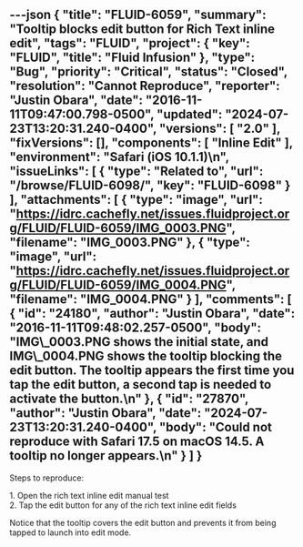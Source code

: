 ---json
{
  "title": "FLUID-6059",
  "summary": "Tooltip blocks edit button for Rich Text inline edit",
  "tags": "FLUID",
  "project": {
    "key": "FLUID",
    "title": "Fluid Infusion"
  },
  "type": "Bug",
  "priority": "Critical",
  "status": "Closed",
  "resolution": "Cannot Reproduce",
  "reporter": "Justin Obara",
  "date": "2016-11-11T09:47:00.798-0500",
  "updated": "2024-07-23T13:20:31.240-0400",
  "versions": [
    "2.0"
  ],
  "fixVersions": [],
  "components": [
    "Inline Edit"
  ],
  "environment": "Safari (iOS 10.1.1)\n",
  "issueLinks": [
    {
      "type": "Related to",
      "url": "/browse/FLUID-6098/",
      "key": "FLUID-6098"
    }
  ],
  "attachments": [
    {
      "type": "image",
      "url": "https://idrc.cachefly.net/issues.fluidproject.org/FLUID/FLUID-6059/IMG_0003.PNG",
      "filename": "IMG_0003.PNG"
    },
    {
      "type": "image",
      "url": "https://idrc.cachefly.net/issues.fluidproject.org/FLUID/FLUID-6059/IMG_0004.PNG",
      "filename": "IMG_0004.PNG"
    }
  ],
  "comments": [
    {
      "id": "24180",
      "author": "Justin Obara",
      "date": "2016-11-11T09:48:02.257-0500",
      "body": "IMG\\_0003.PNG shows the initial state, and IMG\\_0004.PNG shows the tooltip blocking the edit button. The tooltip appears the first time you tap the edit button, a second tap is needed to activate the button.\n"
    },
    {
      "id": "27870",
      "author": "Justin Obara",
      "date": "2024-07-23T13:20:31.240-0400",
      "body": "Could not reproduce with Safari 17.5 on macOS 14.5. A tooltip no longer appears.\n"
    }
  ]
}
---
Steps to reproduce:

1\. Open the rich text inline edit manual test\
2\. Tap the edit button for any of the rich text inline edit fields

Notice that the tooltip covers the edit button and prevents it from being tapped to launch into edit mode.

        